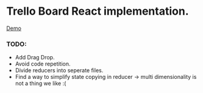 # Trello Board React implementation.

[Demo](https://hkk13.github.io/ReactTrelloBoard/)

### TODO:
- Add Drag Drop.
- Avoid code repetition.
- Divide reducers into seperate files.
- Find a way to simplify state copying in reducer -> multi dimensionality is not a thing we like :(